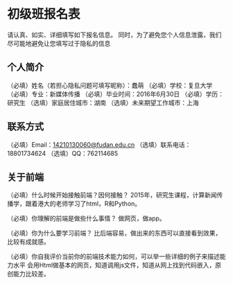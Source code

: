 # 初级班报名表

请认真、如实、详细填写如下报名信息。
同时，为了避免您个人信息泄露，我们尽可能地避免让您填写过于隐私的信息

## 个人简介

（必填）姓名（若担心隐私问题可填写昵称）：蠢萌
（必填）学校：复旦大学
（必填）专业：新媒体传播
（必填）毕业时间：2016年6月30日
（必填）学历：研究生
（选填）家庭居住城市：湖南
（选填）未来期望工作城市：上海

## 联系方式

（必填）Email：14210130060@fudan.edu.cn
（选填）联系电话：18801734624
（选填）QQ：762114685

## 关于前端

（必填）什么时候开始接触前端？因何接触？
2015年，研究生课程，计算新闻传播学，跟着港大的老师学习了html，R和Python。

（必填）你理解的前端是做些什么事情？
做网页，做app。

（必填）你为什么要学习前端？
比后端容易，做出来的东西可以直接看到效果，比较有成就感。

（必填）你自我评价当前你的前端技术能力如何，可以举一些详细的例子来描述能力水平
会用Html做基本的网页，知道调用js文件，知道从网上找到代码嵌入，原创能力比较差。

